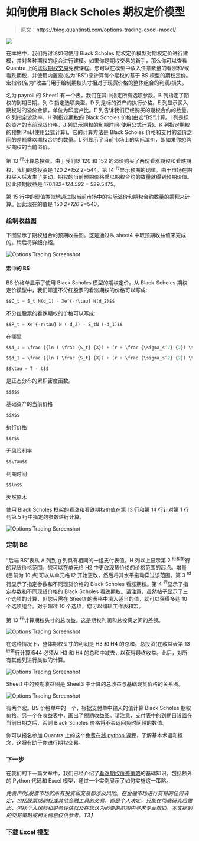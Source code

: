 # 如何使用 Black Scholes 期权定价模型

> 原文：<https://blog.quantinsti.com/options-trading-excel-model/>

![](img/0c11674f090d74811fc38788cffd253e.png)

在本帖中，我们将讨论如何使用 Black Scholes 期权定价模型对期权定价进行建模，并对各种期权的组合进行建模。如果你是期权交易的新手，那么你可以查看 Quantra 上的[虚拟期权交易](https://quantra.quantinsti.com/course/options-trading-strategies-python-basic)免费课程。您可以在模型中放入任意数量的看涨和/或看跌期权，并使用内置宏(名为“BS”)来计算每个期权的基于 BS 模型的期权定价。宏指令(名为“收益”)用于绘制期权头寸相对于现货价格的整体组合的利润/损失。

名为 payroll 的 Sheet1 有一个表，我们在其中指定所有选项参数。B 列指定了期权的到期日期。列 C 指定选项类型。D 列是标的资产的执行价格。E 列显示买入期权时的溢价金额，单位为印度卢比。F 列告诉我们已经购买的期权合约的数量。G 列指定波动率，H 列指定期权的 Black Scholes 价格(由宏“BS”计算。I 列是标的资产的当前现货价格，J 列显示期权的到期时间(使用公式计算)。K 列指定期权的预期 PnL(使用公式计算)。它的计算方法是 Black Scholes 价格和支付的溢价之间的差额乘以期权合约的数量。L 列显示了当前市场上的实际溢价，即如果你想购买期权的当前溢价。

第 13 <sup>行</sup>计算总投资。由于我们以 120 和 152 的溢价购买了两份看涨期权和看跌期权，我们的总投资是 120 *2+152* 2=544。第 14 <sup>行</sup>显示预期的现值。由于市场在期权买入后发生了变动，期权的当前预期价格乘以期权合约的数量就得到预期价值。因此预期收益是 170.18*2+124.59*2 = 589.5475。

第 15 行中的现值类似地通过取当前市场中的实际溢价和期权合约数量的乘积来计算。因此现在的值是 150 *2+120* 2=540。

### **绘制收益图**

下图显示了期权组合的预期收益图。这是通过从 sheet4 中取预期收益值来完成的。稍后将详细介绍。

![Options Trading Screenshot](img/80376cba92695352d5e5ca8230ea4484.png)

#### **宏中的 BS**

BS 价格单显示了使用 Black Scholes 模型的期权定价。从 Black-Scholes 期权定价模型中，我们知道不分红股票的看涨期权的价格可以写成:

```py
$$C_t = S_t N(d_1) - Xe^{-r\tau} N(d_2)$$
```

不分红股票的看跌期权的价格可以写成:

```py
$$P_t = Xe^{-r\tau} N (-d_2) - S_tN (-d_1)$$
```

在哪里

```py
$$d_1 = \frac {{ln ( \frac {S_t} {X}) + (r + \frac {\sigma_s^2} {2}) \tau}} {{\sigma_s} {\sqrt{\tau}}}$$

$$d_1 = \frac {{ln ( \frac {S_t} {X}) + (r + \frac {\sigma_s^2} {2}) \tau}} {{\sigma_s} {\sqrt{\tau}}} = d_1 - \sigma_s \sqrt{\tau}$$

$$\tau = T - t$$
```

是正态分布的累积密度函数。

```py
$$S$$
```

基础资产的当前价格

```py
$$X$$
```

执行价格

```py
$$r$$
```

无风险利率

```py
$$\tau$$
```

到期时间

```py
$$ln$$
```

天然原木

使用 Black Scholes 框架的看涨和看跌期权价值在第 13 行和第 14 行针对第 1 行到第 5 行中指定的参数进行计算。

![Options Trading Screenshot](img/2452429df6c21e03f1095439b14b1ffe.png)

### **定制 BS**

“后端 BS”表从 A 列到 g 列具有相同的一组支付表值。H 列以上显示第 2 <sup>行和第</sup>行的现货价格范围。您可以在单元格 H2 中更改现货价格的价格范围的起点。增量(目前为 10 点)可以从单元格 I2 开始更改，然后将其水平拖动穿过该范围。第 3 <sup>rd</sup> 行显示了指定参数和不同现货价格的 Black Scholes 看涨期权。第 4 <sup>行</sup>显示了指定参数和不同现货价格的 Black Scholes 看跌期权。请注意，虽然帖子显示了三个选项的计算，但您只需在 Sheet1 的表格中填入适当的值，就可以获得多达 10 个选项组合。对于超过 10 个选项，您可以编辑工作表和宏。

第 13 <sup>行</sup>计算期权头寸的总收益。这是期权利润和总投资之间的差额。

![Options Trading Screenshot](img/3c51abfdcde04d20201810ec3a323de2.png)

在这种情况下，整体期权头寸的利润是 H3 和 H4 的总和。总投资(在收益表第 13 <sup>行第</sup>行计算)544 必须从 H3 和 H4 的总和中减去，以获得最终收益。此后，对所有其他列进行类似的计算。

![Options Trading Screenshot](img/817accaf07402f7d1b1a91169b965f8c.png)

Sheet1 中的预期收益图是 Sheet3 中计算的总收益与基础现货价格的关系图。

![Options Trading Screenshot](img/6dd2841301cf7c973c4dfbf1a0cdaaaa.png)

有两个宏。BS 价格单中的一个，根据支付单中输入的值计算 Black Scholes 期权价格。另一个在收益表中，画出了预期收益图。请注意，支付表中的到期日设置在当前日期之后，否则 Black Scholes 价格将不会返回负时间段的数值。

你可以报名参加 Quantra 上的这个[免费在线 python 课程](https://quantra.quantinsti.com/course/options-trading-strategies-python-basic)，了解基本术语和概念，这将有助于你进行期权交易。

### **下一步**

在我们的下一篇文章中，我们已经介绍了[看涨期权价差策略](https://blog.quantinsti.com/bull-call-spread-strategy/)的基础知识，包括额外的 Python 代码和 Excel 模型，通过一个实例展示了如何实施这一策略。

*免责声明:股票市场的所有投资和交易都涉及风险。在金融市场进行交易的任何决定，包括股票或期权或其他金融工具的交易，都是个人决定，只能在彻底研究后做出，包括个人风险和财务评估以及在您认为必要的范围内寻求专业帮助。本文提到的交易策略或相关信息仅供参考。T3】*

### 下载 Excel 模型